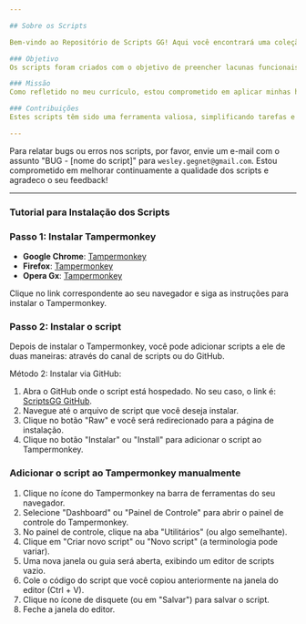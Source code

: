 ```yaml
---

## Sobre os Scripts

Bem-vindo ao Repositório de Scripts GG! Aqui você encontrará uma coleção de scripts desenvolvidos para facilitar as atividades do nosso setor. 

### Objetivo
Os scripts foram criados com o objetivo de preencher lacunas funcionais em algumas plataformas da empresa. Utilizando JavaScript puro, muitas das funcionalidades foram implementadas através do Tampermonkey.

### Missão
Como refletido no meu currículo, estou comprometido em aplicar minhas habilidades para melhorar os processos e sistemas existentes. O desenvolvimento desses scripts é um passo concreto nessa direção.

### Contribuições
Estes scripts têm sido uma ferramenta valiosa, simplificando tarefas e aumentando a eficiência no nosso trabalho diário. Estou ciente de que com aprimoramento contínuo das minhas habilidades e conhecimento, posso ir ainda mais longe.

---
```


Para relatar bugs ou erros nos scripts, por favor, envie um e-mail com o assunto "BUG - [nome do script]" para `wesley.gegnet@gmail.com`. Estou comprometido em melhorar continuamente a qualidade dos scripts e agradeco o seu feedback!

---
### Tutorial para Instalação dos Scripts

### Passo 1: Instalar Tampermonkey

- **Google Chrome**: [Tampermonkey](https://chromewebstore.google.com/detail/tampermonkey/dhdgffkkebhmkfjojejmpbldmpobfkfo?hl=pt-BR)
- **Firefox**: [Tampermonkey](https://addons.mozilla.org/pt-BR/firefox/addon/tampermonkey/)
- **Opera Gx**: [Tampermonkey](https://addons.opera.com/pt-br/extensions/details/tampermonkey-beta/)

Clique no link correspondente ao seu navegador e siga as instruções para instalar o Tampermonkey.

### Passo 2: Instalar o script

Depois de instalar o Tampermonkey, você pode adicionar scripts a ele de duas maneiras: através do canal de scripts ou do GitHub.

Método 2: Instalar via GitHub:
1. Abra o GitHub onde o script está hospedado. No seu caso, o link é: [ScriptsGG GitHub](https://github.com/wrGGsiq/scriptsGG).
2. Navegue até o arquivo de script que você deseja instalar.
3. Clique no botão "Raw" e você será redirecionado para a página de instalação.
4. Clique no botão "Instalar" ou "Install" para adicionar o script ao Tampermonkey.

### Adicionar o script ao Tampermonkey manualmente

1. Clique no ícone do Tampermonkey na barra de ferramentas do seu navegador.
2. Selecione "Dashboard" ou "Painel de Controle" para abrir o painel de controle do Tampermonkey.
3. No painel de controle, clique na aba "Utilitários" (ou algo semelhante).
4. Clique em "Criar novo script" ou "Novo script" (a terminologia pode variar).
5. Uma nova janela ou guia será aberta, exibindo um editor de scripts vazio.
6. Cole o código do script que você copiou anteriormente na janela do editor (Ctrl + V).
7. Clique no ícone de disquete (ou em "Salvar") para salvar o script.
8. Feche a janela do editor.





